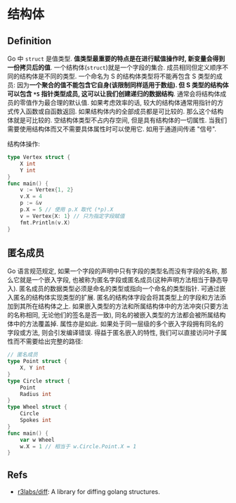 # 结构体
## Definition
Go 中 `struct` 是值类型. **值类型最重要的特点是在进行赋值操作时, 新变量会得到一份拷贝后的值**. 
一个结构体(`struct`)就是一个字段的集合.
成员相同但定义顺序不同的结构体是不同的类型.
一个命名为 S 的结构体类型将不能再包含 S 类型的成员: 因为**一个聚合的值不能包含它自身(该限制同样适用于数组). 但 S 类型的结构体可以包含 `*S` 指针类型成员, 这可以让我们创建递归的数据结构**.
通常会将结构体成员的零值作为最合理的默认值.
如果考虑效率的话, 较大的结构体通常用指针的方式传入函数或自函数返回.
如果结构体内的全部成员都是可比较的. 那么这个结构体就是可比较的.
空结构体类型不占内存空间, 但是具有结构体的一切属性. 当我们需要使用结构体而又不需要具体属性时可以使用它. 如用于通道间传递 "信号".

结构体操作:
```go
type Vertex struct {
    X int
    Y int
}
func main() {
    v := Vertex{1, 2}
    v.X = 4
    p := &v
    p.X = 5 // 使用 p.X 取代 (*p).X
    v = Vertex{X: 1} // 只为指定字段赋值
    fmt.Println(v.X)
}                                       
```

## 匿名成员
Go 语言规范规定, 如果一个字段的声明中只有字段的类型名而没有字段的名称, 那么它就是一个嵌入字段, 也被称为匿名字段或匿名成员(这种声明方法相当于静态导入).
匿名成员的数据类型必须是命名的类型或指向一个命名的类型指针. 
可通过嵌入匿名的结构体实现类型的扩展. 匿名的结构体字段会将其类型上的字段和方法添加到其所在结构体之上.
如果嵌入类型的方法和所属结构体中的方法冲突(只要方法的名称相同, 无论他们的签名是否一致), 同名的被嵌入类型的方法都会被所属结构体中的方法覆盖掉. 属性亦是如此.
如果处于同一层级的多个嵌入字段拥有同名的字段或方法, 则会引发编译错误.
得益于匿名嵌入的特性, 我们可以直接访问叶子属性而不需要给出完整的路径:

```go
// 匿名成员
type Point struct {
	X, Y int
}
type Circle struct {
	Point
	Radius int
}
type Wheel struct {
	Circle
	Spokes int
}
func main() {
	var w Wheel
	w.X = 1 // 相当于 w.Circle.Point.X = 1
}
```


## Refs
* [r3labs/diff](https://github.com/r3labs/diff): A library for diffing golang structures.